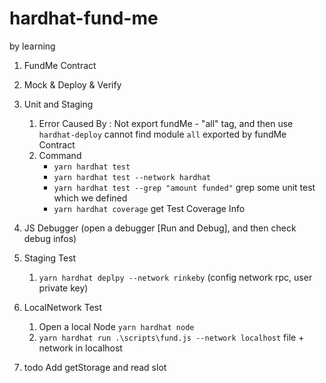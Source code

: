 # hardhat-fund-me

by learning

1. FundMe Contract
2. Mock & Deploy & Verify
3. Unit and Staging

    1. Error Caused By : Not export fundMe - "all" tag, and then use `hardhat-deploy` cannot find module `all` exported
       by fundMe Contract
    2. Command
        - `yarn hardhat test`
        - `yarn hardhat test --network hardhat`
        - `yarn hardhat test --grep "amount funded"` grep some unit test which we defined
        - `yarn hardhat coverage` get Test Coverage Info

4. JS Debugger (open a debugger [Run and Debug], and then check debug infos)

5. Staging Test

    1. `yarn hardhat deplpy --network rinkeby` (config network rpc, user private key)

6. LocalNetwork Test
    1. Open a local Node `yarn hardhat node`
    2. `yarn hardhat run .\scripts\fund.js --network localhost`
       file + network in localhost

7. todo  Add getStorage and read slot
